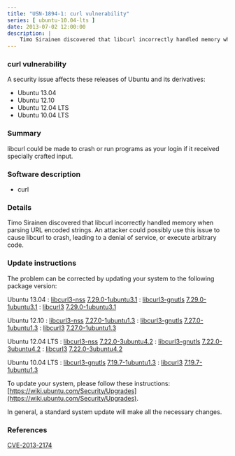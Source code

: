 ```yaml
---
title: "USN-1894-1: curl vulnerability"
series: [ ubuntu-10.04-lts ]
date: 2013-07-02 12:00:00
description: |
    Timo Sirainen discovered that libcurl incorrectly handled memory when parsing URL encoded strings. An attacker could possibly use this issue to cause libcurl to crash, leading to a denial of service, or execute arbitrary code. 
--- 
```

 
### curl vulnerability

A security issue affects these releases of Ubuntu and its derivatives:

* Ubuntu 13.04
* Ubuntu 12.10
* Ubuntu 12.04 LTS
* Ubuntu 10.04 LTS

### Summary

libcurl could be made to crash or run programs as your login if it received specially crafted input.

### Software description

* curl 

### Details

Timo Sirainen discovered that libcurl incorrectly handled memory when parsing URL encoded strings. An attacker could possibly use this issue to cause libcurl to crash, leading to a denial of service, or execute arbitrary code. 

### Update instructions

The problem can be corrected by updating your system to the following package version:

Ubuntu 13.04
 : [libcurl3-nss](https://launchpad.net/ubuntu/+source/curl) <span> [7.29.0-1ubuntu3.1](https://launchpad.net/ubuntu/+source/curl/7.29.0-1ubuntu3.1) </span> 
 : [libcurl3-gnutls](https://launchpad.net/ubuntu/+source/curl) <span> [7.29.0-1ubuntu3.1](https://launchpad.net/ubuntu/+source/curl/7.29.0-1ubuntu3.1) </span> 
 : [libcurl3](https://launchpad.net/ubuntu/+source/curl) <span> [7.29.0-1ubuntu3.1](https://launchpad.net/ubuntu/+source/curl/7.29.0-1ubuntu3.1) </span> 

Ubuntu 12.10
 : [libcurl3-nss](https://launchpad.net/ubuntu/+source/curl) <span> [7.27.0-1ubuntu1.3](https://launchpad.net/ubuntu/+source/curl/7.27.0-1ubuntu1.3) </span> 
 : [libcurl3-gnutls](https://launchpad.net/ubuntu/+source/curl) <span> [7.27.0-1ubuntu1.3](https://launchpad.net/ubuntu/+source/curl/7.27.0-1ubuntu1.3) </span> 
 : [libcurl3](https://launchpad.net/ubuntu/+source/curl) <span> [7.27.0-1ubuntu1.3](https://launchpad.net/ubuntu/+source/curl/7.27.0-1ubuntu1.3) </span> 

Ubuntu 12.04 LTS
 : [libcurl3-nss](https://launchpad.net/ubuntu/+source/curl) <span> [7.22.0-3ubuntu4.2](https://launchpad.net/ubuntu/+source/curl/7.22.0-3ubuntu4.2) </span> 
 : [libcurl3-gnutls](https://launchpad.net/ubuntu/+source/curl) <span> [7.22.0-3ubuntu4.2](https://launchpad.net/ubuntu/+source/curl/7.22.0-3ubuntu4.2) </span> 
 : [libcurl3](https://launchpad.net/ubuntu/+source/curl) <span> [7.22.0-3ubuntu4.2](https://launchpad.net/ubuntu/+source/curl/7.22.0-3ubuntu4.2) </span> 

Ubuntu 10.04 LTS
 : [libcurl3-gnutls](https://launchpad.net/ubuntu/+source/curl) <span> [7.19.7-1ubuntu1.3](https://launchpad.net/ubuntu/+source/curl/7.19.7-1ubuntu1.3) </span> 
 : [libcurl3](https://launchpad.net/ubuntu/+source/curl) <span> [7.19.7-1ubuntu1.3](https://launchpad.net/ubuntu/+source/curl/7.19.7-1ubuntu1.3) </span> 

To update your system, please follow these instructions: [https://wiki.ubuntu.com/Security/Upgrades](https://wiki.ubuntu.com/Security/Upgrades).

In general, a standard system update will make all the necessary changes. 

### References

 [CVE-2013-2174](http://people.ubuntu.com/~ubuntu-security/cve/CVE-2013-2174)
 
